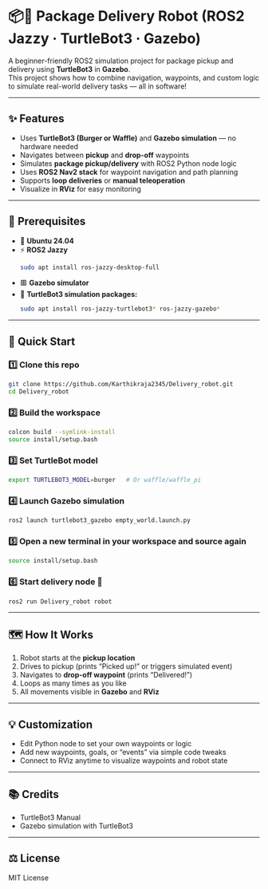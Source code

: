 # 📦🤖 Package Delivery Robot (ROS2 Jazzy · TurtleBot3 · Gazebo)

A beginner-friendly ROS2 simulation project for package pickup and delivery using **TurtleBot3** in **Gazebo**.  
This project shows how to combine navigation, waypoints, and custom logic to simulate real-world delivery tasks — all in software!

---

## ✨ Features
- Uses **TurtleBot3 (Burger or Waffle)** and **Gazebo simulation** — no hardware needed  
- Navigates between **pickup** and **drop-off** waypoints  
- Simulates **package pickup/delivery** with ROS2 Python node logic  
- Uses **ROS2 Nav2 stack** for waypoint navigation and path planning  
- Supports **loop deliveries** or **manual teleoperation**  
- Visualize in **RViz** for easy monitoring  

---

## 📝 Prerequisites
- 🐧 **Ubuntu 24.04**
- ⚡ **ROS2 Jazzy**
  ```bash
  sudo apt install ros-jazzy-desktop-full
  ```
- 🟥 **Gazebo simulator**
- 🤖 **TurtleBot3 simulation packages:**
  ```bash
  sudo apt install ros-jazzy-turtlebot3* ros-jazzy-gazebo*
  ```

---

## 🚦 Quick Start

### 1️⃣ Clone this repo
```bash
git clone https://github.com/Karthikraja2345/Delivery_robot.git
cd Delivery_robot
```

### 2️⃣ Build the workspace
```bash
colcon build --symlink-install
source install/setup.bash
```

### 3️⃣ Set TurtleBot model
```bash
export TURTLEBOT3_MODEL=burger   # Or waffle/waffle_pi
```

### 4️⃣ Launch Gazebo simulation
```bash
ros2 launch turtlebot3_gazebo empty_world.launch.py
```

### 5️⃣ Open a new terminal in your workspace and source again
```bash
source install/setup.bash
```

### 6️⃣ Start delivery node 🚚
```bash
ros2 run Delivery_robot robot
```

---

## 🗺️ How It Works
1. Robot starts at the **pickup location**
2. Drives to pickup (prints “Picked up!” or triggers simulated event)
3. Navigates to **drop-off waypoint** (prints “Delivered!”)
4. Loops as many times as you like
5. All movements visible in **Gazebo** and **RViz**

---

## 💡 Customization
- Edit Python node to set your own waypoints or logic  
- Add new waypoints, goals, or “events” via simple code tweaks  
- Connect to RViz anytime to visualize waypoints and robot state  

---

## 📚 Credits
- TurtleBot3 Manual  
- Gazebo simulation with TurtleBot3  

---

## ⚖️ License
MIT License
